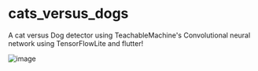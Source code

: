 # cats_versus_dogs
 A cat versus Dog detector using TeachableMachine's Convolutional neural network using TensorFlowLite and flutter!
 
 
 ![image](https://user-images.githubusercontent.com/70265851/123619120-7ea48480-d826-11eb-9441-52b8d973e0b5.png)

